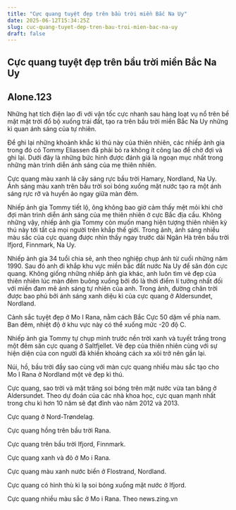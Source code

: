 ```yaml
---
title: "Cực quang tuyệt đẹp trên bầu trời miền Bắc Na Uy"
date: 2025-06-12T15:34:25Z
slug: cuc-quang-tuyet-dep-tren-bau-troi-mien-bac-na-uy
draft: false
---
```


## Cực quang tuyệt đẹp trên bầu trời miền Bắc Na Uy

## Alone.123

Những hạt tích điện lao đi với vận tốc cực nhanh sau hàng loạt vụ nổ trên bề mặt mặt trời đổ bộ xuống trái đất, tạo ra trên bầu trời miền Bắc Na Uy những kì quan ánh sáng của tự nhiên.

 
Để ghi lại những khoảnh khắc kì thú này của thiên nhiên, các nhiếp ảnh gia trong đó có Tommy Eliassen đã phải bỏ ra không ít công lao để chờ đợi và ghi lại. Dưới đây là những bức hình được đánh giá là ngoạn mục nhất trong những màn trình diễn ánh sáng của mẹ thiên nhiên.

Cực quang màu xanh lá cây sáng rực bầu trời Hamary, Nordland, Na Uy. Ánh sáng màu xanh trên bầu trời soi bóng xuống mặt nước tạo ra một ánh sáng rực rỡ và huyền ảo ngay giữa màn đêm.

Nhiếp ảnh gia Tommy tiết lộ, ông không bao giờ cảm thấy mệt mỏi khi chờ đợi màn trình diễn ánh sáng của mẹ thiên nhiên ở cực Bắc địa cầu. Không những vậy, nhiếp ảnh gia Tommy còn muốn mang hiện tượng thiên nhiên kỳ thú này tới tất cả mọi người trên khắp thế giới. Trong ảnh, ánh sáng nhiều màu sắc của cực quang được nhìn thấy ngay trước dải Ngân Hà trên bầu trời Ifjord, Finnmark, Na Uy.

Nhiếp ảnh gia 34 tuổi chia sẻ, anh theo nghiệp chụp ảnh từ cuối những năm 1990. Sau đó anh đi khắp khu vực miền bắc đất nước Na Uy để săn đón cực quang. Không giống những nhiếp ảnh gia khác, anh luôn tìm vẻ đẹp của thiên nhiên lúc màn đêm buông xuống bởi đó là thời điểm lí tưởng nhất đối với miền đam mê ánh sáng tự nhiên của anh. Trong ảnh, đường chân trời được bao phủ bởi ánh sáng xanh diệu kì của cực quang ở Aldersundet, Nordland.

Cảnh sắc tuyệt đẹp ở Mo I Rana, nằm cách Bắc Cực 50 dặm về phía nam. Ban đêm, nhiệt độ ở khu vực này có thể xuống mức -20 độ C.

Nhiếp ảnh gia Tommy tự chụp mình trước nền trời xanh và tuyết trắng trong một đêm săn cực quang ở Saltfjellet. Vẻ đẹp của thiên nhiên cùng với sự hiện diện của con người đã khiến khoảng cách xa xôi trở nên gần lại.

Núi, hồ, bầu trời đầy sao cùng với màn cực quang nhiều màu sắc tạo cho Mo I Rana ở Nordland một vẻ đẹp kì thú.

Cực quang, sao trời và mặt trăng soi bóng trên mặt nước vừa tan băng ở Aldersundet. Theo dự đoán của các nhà khoa học, cực quan mạnh nhất trong chu kì hơn 10 năm sẽ đạt đỉnh vào năm 2012 và 2013.

Cực quang ở Nord-Trøndelag.

Cực quang hồng trên bầu trời Rana.

Cực quang trên bầu trời Ifjord, Finnmark.

Cực quang xanh và đỏ ở Mo i Rana.

Cực quang màu xanh nước biển ở Flostrand, Nordland.

Cực quang có hình thù kì lạ soi bóng xuống mặt nước ở Ifjord.

Cực quang nhiều màu sắc ở Mo i Rana.
Theo news.zing.vn​